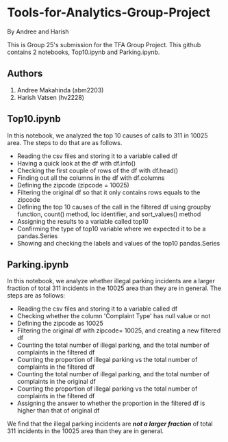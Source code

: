 # Tools-for-Analytics-Group-Project
By Andree and Harish

This is Group 25's submission for the TFA Group Project. This github contains 2 notebooks, Top10.ipynb and Parking.ipynb.


Authors
-------------------
1. Andree Makahinda (abm2203)
2. Harish Vatsen (hv2228)



Top10.ipynb
-----------------------
In this notebook, we analyzed the top 10 causes of calls to 311 in 10025 area. The steps to do that are as follows.
- Reading the csv files and storing it to a variable called df
- Having a quick look at the df with df.info()
- Checking the first couple of rows of the df with df.head()
- Finding out all the columns in the df with df.columns
- Defining the zipcode (zipcode = 10025)
- Filtering the original df so that it only contains rows equals to the zipcode
- Defining the top 10 causes of the call in the filtered df using groupby function, count() method, loc identifier, and sort_values() method
- Assigning the results to a variable called top10
- Confirming the type of top10 variable where we expected it to be a pandas.Series
- Showing and checking the labels and values of the top10 pandas.Series



Parking.ipynb
-----------------------
In this notebook, we analyze whether illegal parking incidents are a larger fraction of total 311 incidents in the 10025 area than they are in general. The steps are as follows:
- Reading the csv files and storing it to a variable called df
- Checking whether the column 'Complaint Type' has null value or not
- Defining the zipcode as 10025
- Filtering the original df with zipcode= 10025, and creating a new filtered df
- Counting the total number of illegal parking, and the total number of complaints in the filtered df
- Counting the proportion of illegal parking vs the total number of complaints in the filtered df
- Counting the total number of illegal parking, and the total number of complaints in the original df
- Counting the proportion of illegal parking vs the total number of complaints in the filtered df
- Assigning the answer to whether the proportion in the filtered df is higher than that of original df

We find that the illegal parking incidents are _**not a larger fraction**_ of total 311 incidents in the 10025 area than they are in general.